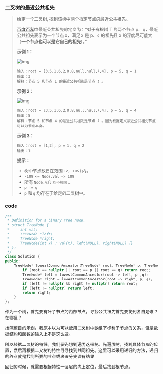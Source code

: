 ### 二叉树的最近公共祖先

> 给定一个二叉树, 找到该树中两个指定节点的最近公共祖先。
>
> [百度百科](https://baike.baidu.com/item/最近公共祖先/8918834?fr=aladdin)中最近公共祖先的定义为：“对于有根树 T 的两个节点 p、q，最近公共祖先表示为一个节点 x，满足 x 是 p、q 的祖先且 x 的深度尽可能大（**一个节点也可以是它自己的祖先**）。”
>
>  
>
> **示例 1：**
>
> ![img](https://assets.leetcode.com/uploads/2018/12/14/binarytree.png)
>
> ```
> 输入：root = [3,5,1,6,2,0,8,null,null,7,4], p = 5, q = 1
> 输出：3
> 解释：节点 5 和节点 1 的最近公共祖先是节点 3 。
> ```
>
> **示例 2：**
>
> ![img](https://assets.leetcode.com/uploads/2018/12/14/binarytree.png)
>
> ```
> 输入：root = [3,5,1,6,2,0,8,null,null,7,4], p = 5, q = 4
> 输出：5
> 解释：节点 5 和节点 4 的最近公共祖先是节点 5 。因为根据定义最近公共祖先节点可以为节点本身。
> ```
>
> **示例 3：**
>
> ```
> 输入：root = [1,2], p = 1, q = 2
> 输出：1
> ```
>
>  
>
> **提示：**
>
> - 树中节点数目在范围 `[2, 105]` 内。
> - `-109 <= Node.val <= 109`
> - 所有 `Node.val` `互不相同` 。
> - `p != q`
> - `p` 和 `q` 均存在于给定的二叉树中。





### code

```c++
/**
 * Definition for a binary tree node.
 * struct TreeNode {
 *     int val;
 *     TreeNode *left;
 *     TreeNode *right;
 *     TreeNode(int x) : val(x), left(NULL), right(NULL) {}
 * };
 */
class Solution {
public:
    TreeNode* lowestCommonAncestor(TreeNode* root, TreeNode* p, TreeNode* q) {
        if (root == nullptr || root == p || root == q) return root;
        TreeNode* left = lowestCommonAncestor(root -> left, p ,q);
        TreeNode* right = lowestCommonAncestor(root -> right, p, q);
        if (left != nullptr && right != nullptr) return root;
        if (left != nullptr) return left;
        return right;
    }
};
```



作为一个树，首先要有叶子节点的内部节点，寻找公共祖先首先要找到各自是谁？在哪里？

按照题目的示例，我原本以为可以使用二叉树中数组下标和子节点的关系，但是数据结构和函数的输入上不是这么做。

所以根据二叉树的特性，我们要先想到遍历这棵树。先遍历树，找到具体节点的位置，然后再根据二叉树的特性寻寻找到共同祖先。这里可以采用递归的方法，递归的终点就是找到所要的节点或者该分支没有结果

回归的时候，就需要根据特性一层层的向上定位，最后找到根节点。